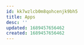 ```yaml
---
id: kk7wzlcb0m8qohcenjk9bh5
title: Apps
desc: ''
updated: 1689457656462
created: 1689457656462
---
```

